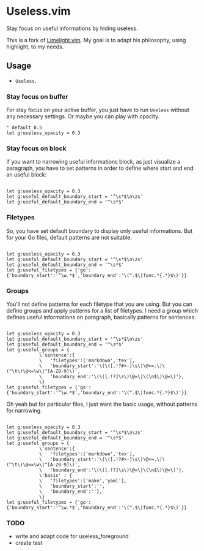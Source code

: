 # Useless.vim

Stay focus on useful informations by hiding useless.

This is a fork of [Limelight.vim](https://github.com/junegunn/limelight.vim).
My goal is to adapt his philosophy, using highlight, to my needs.

## Usage

- `Useless`.

### Stay focus on buffer

For stay focus on your active buffer, you just have to run `Useless` without any necessary settings.
Or maybe you can play with opacity.

```vim
" default 0.5
let g:useless_opacity = 0.3

```

### Stay focus on block

If you want to narrowing useful informations block, as just visualize a paragraph, you have to set patterns in order to define where start and end an useful block:

```vim

let g:useless_opacity = 0.3
let g:useful_default_boundary_start = '^\s*$\n\zs'
let g:useful_default_boundary_end = '^\s*$'

```

### Filetypes

So, you have set default boundary to display only useful informations. But for your Go files, default patterns are not suitable.

```vim

let g:useless_opacity = 0.3
let g:useful_default_boundary_start = '^\s*$\n\zs'
let g:useful_default_boundary_end = '^\s*$'
let g:useful_filetypes = {'go':{'boundary_start':'^\w.*$','boundary_end':'\(^.$\|func.*{.*}$\)'}}

```

### Groups

You'll not define patterns for each filetype that you are using. But you can define groups and apply patterns for a list of filetypes.
I need a group which defines useful informations on paragraph, basically patterns for sentences.


```vim

let g:useless_opacity = 0.3
let g:useful_default_boundary_start = '^\s*$\n\zs'
let g:useful_default_boundary_end = '^\s*$'
let g:useful_groups = {
			\'sentence':{
			\	'filetypes':['markdown','tex'],
			\	'boundary_start':'\(\([.!?#>-]\s\)\@<=.\|\(^\t\)\@<=\w\|^[A-Z0-9]\)',
			\	'boundary_end':'\(\([.!?]\s\)\@=\|\(\n$\)\@=\)'},
			\}
let g:useful_filetypes = {'go':{'boundary_start':'^\w.*$','boundary_end':'\(^.$\|func.*{.*}$\)'}}

```

Oh yeah but for particular files, I just want the basic usage, without patterns for narrowing.

```vim

let g:useless_opacity = 0.3
let g:useful_default_boundary_start = '^\s*$\n\zs'
let g:useful_default_boundary_end = '^\s*$'
let g:useful_groups = {
			\'sentence':{
			\	'filetypes':['markdown','tex'],
			\	'boundary_start':'\(\([.!?#>-]\s\)\@<=.\|\(^\t\)\@<=\w\|^[A-Z0-9]\)',
			\	'boundary_end':'\(\([.!?]\s\)\@=\|\(\n$\)\@=\)'},
			\'basic' : {
			\	'filetypes':['make','yaml'],
			\	'boundary_start':'',
			\	'boundary_end':''},
			\}
let g:useful_filetypes = {'go':{'boundary_start':'^\w.*$','boundary_end':'\(^.$\|func.*{.*}$\)'}}

```

### TODO

- write and adapt code for useless_foreground
- create test
